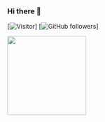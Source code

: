 ### Hi there 👋
[![Visitor](https://visitor-badge.laobi.icu/badge?page_id=Leonaldt.Leonaldt)]
[![GitHub followers](https://img.shields.io/github/followers/Leonaldt.svg?style=social&label=Follow&maxAge=2592000)]

<!--
**Leonaldt/Leonaldt** is a ✨ _special_ ✨ repository because its `README.md` (this file) appears on your GitHub profile.

Here are some ideas to get you started:

- 🔭 I’m currently working on ...
- 🌱 I’m currently learning ...
- 👯 I’m looking to collaborate on ...
- 🤔 I’m looking for help with ...
- 💬 Ask me about ...
- 📫 How to reach me: ...
- 😄 Pronouns: ...
- ⚡ Fun fact: ...
-->

<img height="180em" src="https://github-readme-stats.vercel.app/api?username=Leonaldt&show_icons=true&hide_border=true&&count_private=true&include_all_commits=true" />
